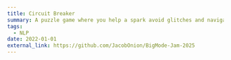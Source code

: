 ```yaml
---
title: Circuit Breaker
summary: A puzzle game where you help a spark avoid glitches and navigate a circuit board. Made solo in 10 days for BigMode Jam 2025. \n Tools used: Unity, C#
tags:
  - NLP
date: 2022-01-01
external_link: https://github.com/JacobOnion/BigMode-Jam-2025
---
```

